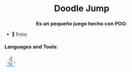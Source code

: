 <h1 align="center">Doodle Jump</h1>
<h3 align="center">Es un pequeño juego hecho con POO.</h3>

- 🌱 Enjoy. 

<h3 align="left">Languages and Tools:</h3>
<p align="left"> <a href="https://www.java.com" target="_blank" rel="noreferrer"> <img src="https://raw.githubusercontent.com/devicons/devicon/master/icons/java/java-original.svg" alt="java" width="40" height="40"/> </a> </p>
